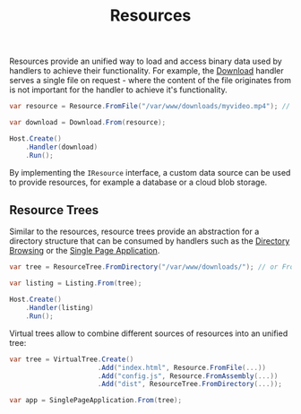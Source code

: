 ﻿---
title: Resources
cascade:
  type: docs
---

Resources provide an unified way to load and access binary data used by handlers
to achieve their functionality. For example, the [Download](./downloads) handler
serves a single file on request - where the content of the file originates from
is not important for the handler to achieve it's functionality.

```csharp
var resource = Resource.FromFile("/var/www/downloads/myvideo.mp4"); // or FromString, FromAssembly, ...

var download = Download.From(resource);

Host.Create()
    .Handler(download)
    .Run();
```

By implementing the `IResource` interface, a custom data source can be used to
provide resources, for example a database or a cloud blob storage.

## Resource Trees

Similar to the resources, resource trees provide an abstraction for a directory
structure that can be consumed by handlers such as the [Directory Browsing](./listing)
or the [Single Page Application](./single-page-applications). 

```csharp
var tree = ResourceTree.FromDirectory("/var/www/downloads/"); // or FromAssembly, ...

var listing = Listing.From(tree);

Host.Create()
    .Handler(listing)
    .Run();
```

Virtual trees allow to combine different sources of resources into an unified tree:

```csharp
var tree = VirtualTree.Create()
                      .Add("index.html", Resource.FromFile(...))
                      .Add("config.js", Resource.FromAssembly(...))
                      .Add("dist", ResourceTree.FromDirectory(...));

var app = SinglePageApplication.From(tree);
```
